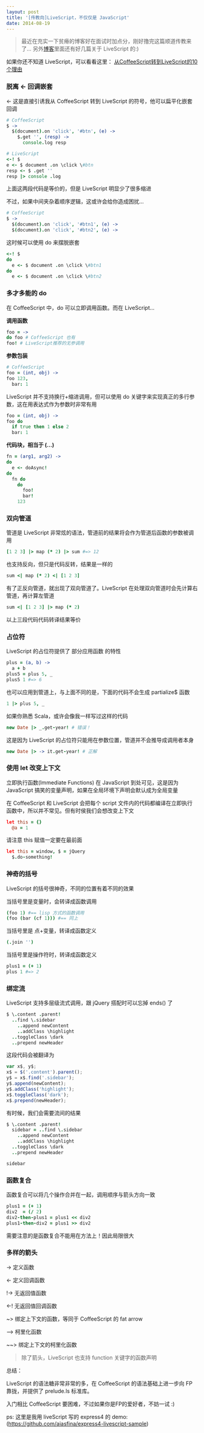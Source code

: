```yaml
---
layout: post
title: '[传教向]LiveScript，不仅仅是 JavaScript'
date: 2014-08-19
---
```


> 最近在充实一下贫瘠的博客好在面试时加点分，刚好撸完这篇顺道传教来了...
> 另外[博客](http://catlog.info/p/livescript-not-only-javascript)里面还有好几篇关于 LiveScript 的:)

如果你还不知道 LiveScript，可以看看这里： [从CoffeeScript转到LiveScript的10个理由](http://catlog.info/p/ten-reasons-to-switch-from-coffeescript)

### 脱离 <- 回调嵌套

<-  这是直接引诱我从 CoffeeScript 转到 LiveScript 的符号，他可以扁平化嵌套回调

```coffee
# CoffeeScript
$ ->
  $(document).on 'click', '#btn', (e) ->
    $.get '', (resp) ->
      console.log resp
```

```coffee
# LiveScript
<-! $
e <- $ document .on \click \#btn
resp <- $ .get ''
resp |> console .log
```

上面这两段代码是等价的，但是 LiveScript 明显少了很多缩进

不过，如果中间夹杂着顺序逻辑，这或许会给你造成困扰...


```coffee
# CoffeeScript
$ ->
  $(document).on 'click', '#btn1', (e) ->
  $(document).on 'click', '#btn2', (e) ->
```
这时候可以使用 do 来摆脱嵌套


```coffee
<-! $
do
  e <- $ document .on \click \#btn1
do
  e <- $ document .on \click \#btn2
```

### 多才多能的 do

在 CoffeeScript 中，do 可以立即调用函数。而在 LiveScript...

**调用函数**


```coffee
foo = ->
do foo # CoffeeScript 也有
foo! # LiveScript推荐的无参调用
```

**参数包装**


```coffee
# CoffeeScript
foo = (int, obj) ->
foo 123,
  bar: 1
```

LiveScript 并不支持换行+缩进调用，但可以使用 do 关键字来实现真正的多行参数，这在用表达式作为参数时非常有用


```coffee
foo = (int, obj) ->
foo do
  if true then 1 else 2
  bar: 1
```

**代码块，相当于 (...)**


```coffee
fn = (arg1, arg2) ->
do
  e <- doAsync!
do 
  fn do
    do
      foo!
      bar!
    123
```

### 双向管道

管道是 LiveScript 非常炫的语法，管道前的结果将会作为管道后函数的参数被调用

```coffee
[1 2 3] |> map (* 2) |> sum #=> 12
```
也支持反向，但只是代码反转，结果是一样的

```coffee
sum <| map (* 2) <| [1 2 3]
```
有了正反向管道，就出现了双向管道了。LiveScript 在处理双向管道时会先计算右管道，再计算左管道

```coffee
sum <| [1 2 3] |> map (* 2)
```
以上三段代码代码转译结果等价

### 占位符

LiveScript 的占位符提供了 部分应用函数 的特性

```coffee
plus = (a, b) ->
  a + b
plus5 = plus 5, _
plus5 1 #=> 6
```
也可以应用到管道上，与上面不同的是，下面的代码不会生成 partialize$ 函数

```coffee
1 |> plus 5, _
```
如果你熟悉 Scala，或许会像我一样写过这样的代码

```coffee
new Date |> _.get-year! # 错误！
```
这是因为 LiveScript 的占位符只能用在参数位置，管道并不会推导成调用者本身

```coffee
new Date |> -> it.get-year! # 正解
```

### 使用 let 改变上下文

立即执行函数(Immediate Functions) 在 JavaScript 到处可见，这是因为 JavaScript 搞笑的变量声明，如果在全局环境下声明会默认成为全局变量

在 CoffeeScript 和 LiveScript 会把每个 script 文件内的代码都编译在立即执行函数中，所以并不常见。但有时侯我们会想改变上下文

```coffee
let this = {}
  @a = 1
```
请注意 this 赋值一定要在最前面

```coffee
let this = window, $ = jQuery
  $.do-something!
```
### 神奇的括号

LiveScript 的括号很神奇，不同的位置有着不同的效果

当括号里是变量时，会转译成函数调用

```coffee
(foo 1) #== lisp 方式的函数调用
(foo (bar (cf 1))) #== 同上
```

当括号里是 点+变量，转译成函数定义


```coffee
(.join '')
```
当括号里是操作符时，转译成函数定义

```coffee
plus1 = (+ 1)
plus 1 #=> 2
```

### 绑定流

LiveScript 支持多层级流式调用，跟 jQuery 搭配时可以忘掉 ends() 了

```coffee
$ \.content .parent!
  ..find \.sidebar
    ..append newContent
    ..addClass \highlight
  ..toggleClass \dark
  ..prepend newHeader
```
这段代码会被翻译为

```javascript
var x$, y$;
x$ = $('.content').parent();
y$ = x$.find('.sidebar');
y$.append(newContent);
y$.addClass('highlight');
x$.toggleClass('dark');
x$.prepend(newHeader);
```
有时候，我们会需要流间的结果

```coffee
$ \.content .parent!
  sidebar = ..find \.sidebar
    ..append newContent
    ..addClass \highlight
  ..toggleClass \dark
  ..prepend newHeader

sidebar
```
###  函数复合

函数复合可以将几个操作合并在一起，调用顺序与箭头方向一致

```coffee
plus1 = (+ 1)
div2  = (/ 2)
div2-then-plus1 = plus1 << div2
plus1-then-div2 = plus1 >> div2
```
需要注意的是函数复合不能用在方法上！因此局限很大

### 多样的箭头

->  定义函数

<-  定义回调函数

!-> 无返回值函数

<-! 无返回值回调函数

~> 绑定上下文的函数，等同于 CoffeeScript 的 fat arrow

--> 柯里化函数

~~> 绑定上下文的柯里化函数

> 除了箭头，LiveScript 也支持 function 关键字的函数声明


总结：

LiveScript 的语法糖非常非常的多，在 CoffeeScript 的语法基础上进一步向 FP 靠拢，并提供了 prelude.ls 标准库。

入门相比 CoffeeScript 要困难，不过如果你是FP的爱好者，不妨一试 :)

ps: 这里是我用 liveScript 写的 express4 的 demo: (https://github.com/aiasfina/express4-livescript-sample)